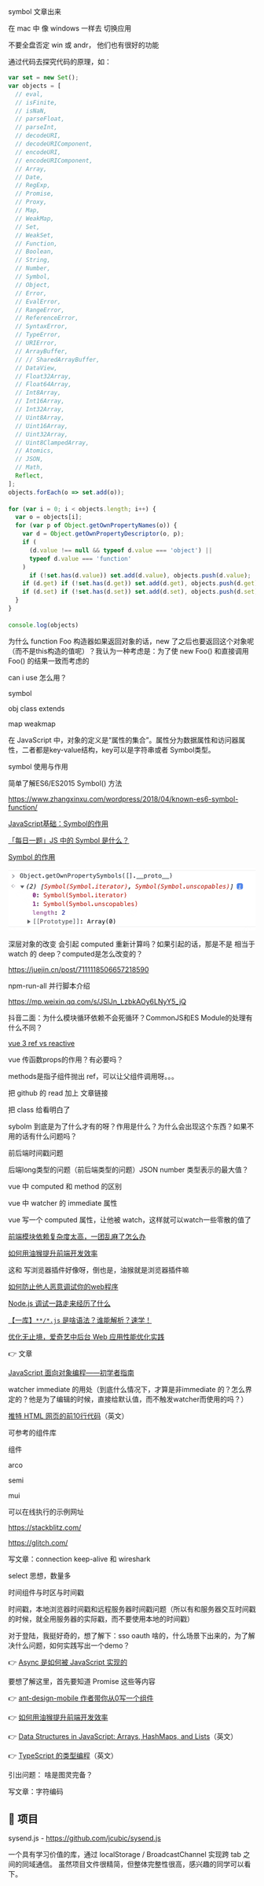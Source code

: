 







symbol 文章出来



在 mac 中 像 windows 一样去 切换应用

不要全盘否定 win 或 andr， 他们也有很好的功能



通过代码去探究代码的原理，如：

```js
var set = new Set();
var objects = [
  // eval,
  // isFinite,
  // isNaN,
  // parseFloat,
  // parseInt,
  // decodeURI,
  // decodeURIComponent,
  // encodeURI,
  // encodeURIComponent,
  // Array,
  // Date,
  // RegExp,
  // Promise,
  // Proxy,
  // Map,
  // WeakMap,
  // Set,
  // WeakSet,
  // Function,
  // Boolean,
  // String,
  // Number,
  // Symbol,
  // Object,
  // Error,
  // EvalError,
  // RangeError,
  // ReferenceError,
  // SyntaxError,
  // TypeError,
  // URIError,
  // ArrayBuffer,
  // // SharedArrayBuffer,
  // DataView,
  // Float32Array,
  // Float64Array,
  // Int8Array,
  // Int16Array,
  // Int32Array,
  // Uint8Array,
  // Uint16Array,
  // Uint32Array,
  // Uint8ClampedArray,
  // Atomics,
  // JSON,
  // Math,
  Reflect,
];
objects.forEach(o => set.add(o));

for (var i = 0; i < objects.length; i++) {
  var o = objects[i];
  for (var p of Object.getOwnPropertyNames(o)) {
    var d = Object.getOwnPropertyDescriptor(o, p);
    if (
      (d.value !== null && typeof d.value === 'object') ||
      typeof d.value === 'function'
    )
      if (!set.has(d.value)) set.add(d.value), objects.push(d.value);
    if (d.get) if (!set.has(d.get)) set.add(d.get), objects.push(d.get);
    if (d.set) if (!set.has(d.set)) set.add(d.set), objects.push(d.set);
  }
}

console.log(objects)
```



为什么 function Foo 构造器如果返回对象的话，new 了之后也要返回这个对象呢（而不是this构造的值呢）？我认为一种考虑是：为了使 new Foo() 和直接调用 Foo() 的结果一致而考虑的



can i use 怎么用？



symbol

obj class extends

map weakmap



在 JavaScript 中，对象的定义是“属性的集合”。属性分为数据属性和访问器属性，二者都是key-value结构，key可以是字符串或者 Symbol类型。



symbol 使用与作用

简单了解ES6/ES2015 Symbol() 方法

https://www.zhangxinxu.com/wordpress/2018/04/known-es6-symbol-function/



[JavaScript基础：Symbol的作用](https://blog.csdn.net/imagine_tion/article/details/112802251)

[「每日一题」JS 中的 Symbol 是什么？](https://zhuanlan.zhihu.com/p/22652486)

[Symbol 的作用](https://juejin.cn/post/6844903813652955149)

![image-2022062431905191 PM](https://raw.githubusercontent.com/acmu/pictures/master/uPic/2022-06/24_15:19_yY2UId.png)





深层对象的改变 会引起 computed 重新计算吗？如果引起的话，那是不是 相当于 watch 的 deep？computed是怎么改变的？



https://juejin.cn/post/7111118506657218590

npm-run-all 并行脚本介绍



https://mp.weixin.qq.com/s/JSlJn_LzbkAOy6LNyY5_jQ

抖音二面：为什么模块循环依赖不会死循环？CommonJS和ES Module的处理有什么不同？



[vue 3 ref vs reactive](https://stackoverflow.com/questions/61452458/ref-vs-reactive-in-vue-3#:~:text=ref()%20Use%2DCase,be%20reassigned%2C%20like%20an%20array.&text=The%20above%20with%20reactive(),instead%20of%20the%20whole%20object.)



vue 传函数props的作用？有必要吗？

methods是指子组件抛出 ref，可以让父组件调用呀。。。



把 github 的 read 加上 文章链接

把 class 给看明白了

sybolm 到底是为了什么才有的呀？作用是什么？为什么会出现这个东西？如果不用的话有什么问题吗？

前后端时间戳问题

后端long类型的问题（前后端类型的问题）JSON number 类型表示的最大值？



vue 中 computed 和 method 的区别

vue 中 watcher 的 immediate 属性

vue 写一个 computed 属性，让他被 watch，这样就可以watch一些零散的值了



[前端模块依赖复杂度太高，一团乱麻了怎么办](https://mp.weixin.qq.com/s/ZYW2rqZuRIRs-pfoUunQLA)



[如何用油猴提升前端开发效率](https://juejin.cn/post/7075237968205578277)

这和 写浏览器插件好像呀，倒也是，油猴就是浏览器插件嘛



[如何防止他人恶意调试你的web程序](https://mp.weixin.qq.com/s/uSyUQORUqPMmLbLigDHSog)



[Node.js 调试一路走来经历了什么](https://juejin.cn/post/7102233142567632933)



[【一库】`**/*.js` 是啥语法？谁能解析？速学！](https://mp.weixin.qq.com/s/4LvZlT6ZT-OV0699XREfLg)





[优化无止境，爱奇艺中后台 Web 应用性能优化实践](https://mp.weixin.qq.com/s/H88469QNdE-IChc8u-pBaQ)



👉 文章

















[JavaScript 面向对象编程——初学者指南](https://chinese.freecodecamp.org/news/object-oriented-javascript-for-beginners/)

watcher immediate 的用处（到底什么情况下，才算是非immediate 的？怎么界定的？他是为了编辑的时候，直接给默认值，而不触发watcher而使用的吗？）



[推特 HTML 网页的前10行代码](https://css-tricks.com/explain-the-first-10-lines-of-twitter-source-code/)（英文）



可参考的组件库

组件

arco

semi

mui



可以在线执行的示例网址

https://stackblitz.com/

https://glitch.com/







写文章：connection keep-alive 和 wireshark





select 思想，数量多



时间组件与时区与时间戳

时间戳，本地浏览器时间戳和远程服务器时间戳问题（所以有和服务器交互时间戳的时候，就全用服务器的实际戳，而不要使用本地的时间戳）



对于登陆，我挺好奇的，想了解下：sso oauth 啥的，什么场景下出来的，为了解决什么问题，如何实践写出一个demo？



👉 [Async 是如何被 JavaScript 实现的](https://juejin.cn/post/7069317318332907550)

要想了解这里，首先要知道 Promise 这些等内容



👉 [ant-design-mobile 作者带你从0写一个组件](https://mp.weixin.qq.com/s/90kKZsdBmeU8C1FFJibDSA)



👉 [如何用油猴提升前端开发效率](https://juejin.cn/post/7075237968205578277)



👉 [Data Structures in JavaScript: Arrays, HashMaps, and Lists](https://adrianmejia.com/data-structures-time-complexity-for-beginners-arrays-hashmaps-linked-lists-stacks-queues-tutorial/)（英文）



👉 [TypeScript 的类型编程](https://www.zhenghao.io/posts/type-programming)（英文）

引出问题： 啥是图灵完备？



写文章：字符编码



## 💼 项目


sysend.js - https://github.com/jcubic/sysend.js

一个具有学习价值的库，通过 localStorage / BroadcastChannel 实现跨 tab 之间的同域通信。
虽然项目文件很精简，但整体完整性很高，感兴趣的同学可以看下。

